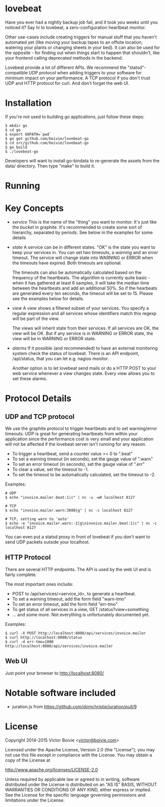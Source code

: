 lovebeat
========

Have you ever had a nightly backup job fail, and it took you weeks until you noticed it? Say hi to lovebeat, a zero-configuration heartbeat monitor.

Other use-cases include creating triggers for manual stuff that you haven't automated yet (like moving your backup tapes to an offsite location, watering your plants or changing sheets in your bed). It can also be used for the opposite - for finding out when things start to happen that shouldn't, like your frontend calling deprecated methods in the backend.

Lovebeat provide a lot of different APIs. We recommend the "statsd"-compatible UDP protocol when adding triggers to your software for minimum impact on your performance. A TCP protocol if you don't trust UDP and HTTP protocol for curl. And don't forget the web UI.

Installation
============

If you're not used to building go applications, just follow these steps:

    $ mkdir go
    $ cd go
    $ export GOPATH=`pwd`
    $ go get github.com/boivie/lovebeat-go
    $ cd src/github.com/boivie/lovebeat-go
    $ go build
    $ ./lovebeat-go

Developers will want to install go-bindata to re-generate the assets from the
data/ directory. Then type "make" to build it.

Running
=======


Key Concepts
============

  * *service*
    This is the name of the "thing" you want to monitor. It's just like the
    *bucket* in graphite. It's recommended to create some sort of hierarchy,
    separated by periods. See below in the examples for some details

  * *state*
    A service can be in different states. "OK" is the state you want to keep
    your services in. You can set two timeouts, a *warning* and an *error* timeout.
    The service will change state into WARNING or ERROR when the timeouts have
    expired. Both timeouts are optional.

    The timeouts can also be automatically calculated based on the frequency
    of the heartbeats. The algorithm is currently quite basic - when it has
    gathered at least 6 samples, it will take the median time between the
    heartbeats and add an additional 50%. So if the hearbeats are generated
    every ten seconds, the timeout will be set to 15. Please see the examples
    below for details.

  * *view*
    A view shows a filtered subset of your services. You specify a regular expression
    and all services whose identifiers match this regexp will be part of the view.

    The views will inherit state from their services. If all services are OK, the
    view will be OK. But if any service is in WARNING or ERROR state, the view
    will be in WARNING or ERROR state.

  * *alarms*
    If it possible (and recommended) to have an external monitoring system check
    the status of lovebeat. There is an API endpoint, /api/status, that you can
    let e.g. nagios monitor.

    Another option is to let lovebeat send mails or do a HTTP POST to your web
    service whenever a view changes state. Every view allows you to set these
    alarms.
  

Protocol Details
================

UDP and TCP protocol
--------------------

We use the graphite protocol to trigger heartbeats and to set warning/error
timeouts. UDP is great for generating heartbeats from within your application
since the performance cost is very small and your application will not be affected
if the lovebeat server isn't running for any reason.

  * To trigger a heartbeat, send a counter value >= 0 to "<service>.beat"
  * To set a warning timeout (in seconds), set the gauge value of "<service>.warn"
  * To set an error timeout (in seconds), set the gauge value of "<service>.err"
  * To clear a value, set the timeout to -1.
  * To set the timeout to be automatically calculated, set the timeout to -2.

Examples:

    # UDP
    $ echo "invoice.mailer.beat:1|c" | nc -u -w0 localhost 8127
    
    # TCP
    $ echo "invoice.mailer.warn:3600|g" | nc -c localhost 8127

    # TCP, setting warn to 'auto'
    $ echo -e "invoice.mailer.warn:-2|g\ninvoice.mailer.beat:1|c" | nc -c localhost 8127

You can even put a statsd proxy in front of lovebeat if you don't want to send
UDP packets outside your localhost.

HTTP Protocol
-------------

There are several HTTP endpoints. The API is used by the web UI and is fairly
complete.

The most important ones include:

  * POST to /api/services/<service_id>,
    to generate a heartbeat.
  * To set a warning timeout, add the form field "warn-tmo"
  * To set an error timeout, add the form field "err-tmo"
  * To get status of all services in a view, GET /status?view=something
  * ... and some more. Not everything is unfortunately documented yet.


Examples:

    $ curl -X POST http://localhost:8080/api/services/invoice.mailer
    $ curl http://localhost:8080/status
    $ curl -d err-tmo=1800 http://localhost:8080/api/services/invoice.mailer

Web UI
------

Just point your browser to [http://localhost:8080/](http://localhost:8080)

Notable software included
=========================

 * juration.js from https://github.com/domchristie/juration/pull/9

License
=======

Copyright 2014-2015 Victor Boivie <<victor@boivie.com>>

Licensed under the Apache License, Version 2.0 (the "License"); you may not use this file except in compliance with the License. You may obtain a copy of the License at

http://www.apache.org/licenses/LICENSE-2.0

Unless required by applicable law or agreed to in writing, software distributed under the License is distributed on an "AS IS" BASIS, WITHOUT WARRANTIES OR CONDITIONS OF ANY KIND, either express or implied. See the License for the specific language governing permissions and limitations under the License.

